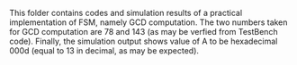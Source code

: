 This folder contains codes and simulation results of a practical implementation of FSM, namely GCD computation. 
The two numbers taken for GCD computation are 78 and 143 (as may be verfied from TestBench code).
Finally, the simulation output shows value of A to be hexadecimal 000d (equal  to 13 in decimal, as may be expected).
